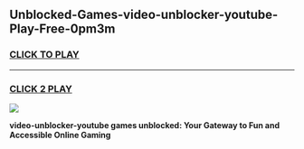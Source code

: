 
## Unblocked-Games-video-unblocker-youtube-Play-Free-0pm3m
<h3>
<a href="https://premium76.site?title=video-unblocker-youtube&ref=12A">CLICK TO PLAY</a></h3>
<hr>

<h3>
<a href="https://premium76.site?title=video-unblocker-youtube&ref=12A">CLICK 2 PLAY</a>
  
</h3>

<a href="https://premium76.site?title=video-unblocker-youtube&ref=12A"><img src="https://clearcache.store/games.png"></a>


**video-unblocker-youtube games unblocked: Your Gateway to Fun and Accessible Online Gaming**
